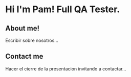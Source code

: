 # Hi I'm Pam! Full QA Tester.

## About me!

Escribir sobre nosotros... 

## Contact me 

Hacer el cierre de la presentacion invitando a contactar...



